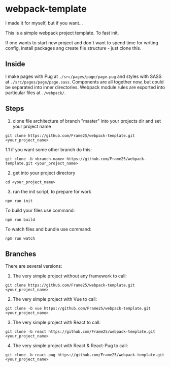 # webpack-template
I made it for myself, but if you want...

This is a simple webpack project template. To fast init.

If one wants to start new project and don`t want to spend time for writing config, 
install packages ang create file structure - just clone this.

## Inside

I make pages with Pug at `./src/pages/page/page.pug` and styles with SASS at `./src/pages/page/page.sass`.
Components are all together now, but could be separated into inner directories.
Webpack module rules are exported into particular files at `./webpack/`.

## Steps


1. clone file architecture of branch "master" into your projects dir and set your project name
```shell
git clone https://github.com/Frame25/webpack-template.git <your_project_name>
```

1.1 if you want some other branch do this:
```shell
git clone -b <branch-name> https://github.com/Frame25/webpack-template.git <your_project_name>
```

2. get into your project directory
```shell
cd <your_project_name>
```

3. run the init script, to prepare for work
```shell
npm run init
```


To build your files use command:
```shell
npm run build
```
To watch files and bundle use command: 
```shell
npm run watch
```

## Branches

There are several versions: 
1. The very simple project without any framework
to call: 
```shell
git clone https://github.com/Frame25/webpack-template.git <your_project_name>
```
2. The very simple project with Vue
to call: 
```shell
git clone -b vue https://github.com/Frame25/webpack-template.git <your_project_name>
```
3. The very simple project with React
to call:
```shell
git clone -b react https://github.com/Frame25/webpack-template.git <your_project_name>
```
4. The very simple project with React & React-Pug
to call:
```shell
git clone -b react-pug https://github.com/Frame25/webpack-template.git <your_project_name>
```

